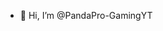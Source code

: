 - 👋 Hi, I’m @PandaPro-GamingYT

<!---
PandaPro-GamingYT/PandaPro-GamingYT is a ✨ special ✨ repository because its `README.md` (this file) appears on your GitHub profile.
You can click the Preview link to take a look at your changes.
--->
